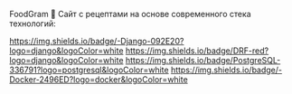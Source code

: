 FoodGram 🍕
Сайт с рецептами на основе современного стека технологий:

https://img.shields.io/badge/-Django-092E20?logo=django&logoColor=white
https://img.shields.io/badge/DRF-red?logo=django&logoColor=white
https://img.shields.io/badge/PostgreSQL-336791?logo=postgresql&logoColor=white
https://img.shields.io/badge/-Docker-2496ED?logo=docker&logoColor=white